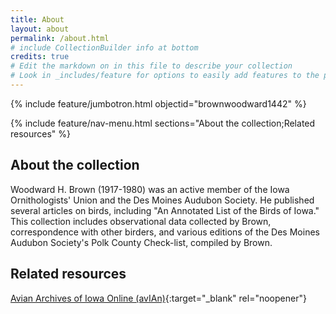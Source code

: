 ```yaml
---
title: About
layout: about
permalink: /about.html
# include CollectionBuilder info at bottom
credits: true
# Edit the markdown on in this file to describe your collection
# Look in _includes/feature for options to easily add features to the page
---
```


{% include feature/jumbotron.html objectid="brownwoodward1442" %} 

{% include feature/nav-menu.html sections="About the collection;Related resources" %}

## About the collection

Woodward H. Brown (1917-1980) was an active member of the Iowa Ornithologists' Union and the Des Moines Audubon Society. He published several articles on birds, including "An Annotated List of the Birds of Iowa." This collection includes observational data collected by Brown, correspondence with other birders, and various editions of the Des Moines Audubon Society's Polk County Check-list, compiled by Brown.

## Related resources

[Avian Archives of Iowa Online (avIAn)](https://avian.lib.iastate.edu){:target="_blank" rel="noopener"}
